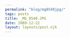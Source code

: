 ```yaml
---
permalink: "blog/mg8540jpg/"
tags: posts
title: _MG_8540.JPG
date: 2009-12-22
layout: layouts/post.njk
---
```



